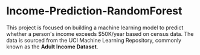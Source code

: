 # Income-Prediction-RandomForest
This project is focused on building a machine learning model to predict whether a person's income exceeds $50K/year based on census data. The data is sourced from the UCI Machine Learning Repository, commonly known as the **Adult Income Dataset**. 
